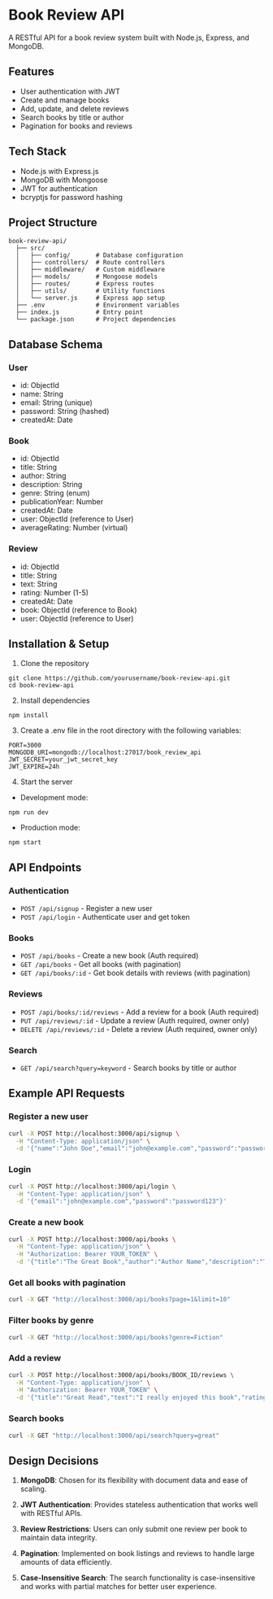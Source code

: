 # Book Review API

A RESTful API for a book review system built with Node.js, Express, and MongoDB.

## Features

- User authentication with JWT
- Create and manage books
- Add, update, and delete reviews
- Search books by title or author
- Pagination for books and reviews

## Tech Stack

- Node.js with Express.js
- MongoDB with Mongoose
- JWT for authentication
- bcryptjs for password hashing

## Project Structure

```
book-review-api/
  ├── src/
  │   ├── config/       # Database configuration
  │   ├── controllers/  # Route controllers
  │   ├── middleware/   # Custom middleware
  │   ├── models/       # Mongoose models
  │   ├── routes/       # Express routes
  │   ├── utils/        # Utility functions
  │   └── server.js     # Express app setup
  ├── .env              # Environment variables
  ├── index.js          # Entry point
  └── package.json      # Project dependencies
```

## Database Schema

### User
- id: ObjectId
- name: String
- email: String (unique)
- password: String (hashed)
- createdAt: Date

### Book
- id: ObjectId
- title: String
- author: String
- description: String
- genre: String (enum)
- publicationYear: Number
- createdAt: Date
- user: ObjectId (reference to User)
- averageRating: Number (virtual)

### Review
- id: ObjectId
- title: String
- text: String
- rating: Number (1-5)
- createdAt: Date
- book: ObjectId (reference to Book)
- user: ObjectId (reference to User)

## Installation & Setup

1. Clone the repository
```
git clone https://github.com/yourusername/book-review-api.git
cd book-review-api
```

2. Install dependencies
```
npm install
```

3. Create a .env file in the root directory with the following variables:
```
PORT=3000
MONGODB_URI=mongodb://localhost:27017/book_review_api
JWT_SECRET=your_jwt_secret_key
JWT_EXPIRE=24h
```

4. Start the server
- Development mode:
```
npm run dev
```
- Production mode:
```
npm start
```

## API Endpoints

### Authentication
- `POST /api/signup` - Register a new user
- `POST /api/login` - Authenticate user and get token

### Books
- `POST /api/books` - Create a new book (Auth required)
- `GET /api/books` - Get all books (with pagination)
- `GET /api/books/:id` - Get book details with reviews (with pagination)

### Reviews
- `POST /api/books/:id/reviews` - Add a review for a book (Auth required)
- `PUT /api/reviews/:id` - Update a review (Auth required, owner only)
- `DELETE /api/reviews/:id` - Delete a review (Auth required, owner only)

### Search
- `GET /api/search?query=keyword` - Search books by title or author

## Example API Requests

### Register a new user
```bash
curl -X POST http://localhost:3000/api/signup \
  -H "Content-Type: application/json" \
  -d '{"name":"John Doe","email":"john@example.com","password":"password123"}'
```

### Login
```bash
curl -X POST http://localhost:3000/api/login \
  -H "Content-Type: application/json" \
  -d '{"email":"john@example.com","password":"password123"}'
```

### Create a new book
```bash
curl -X POST http://localhost:3000/api/books \
  -H "Content-Type: application/json" \
  -H "Authorization: Bearer YOUR_TOKEN" \
  -d '{"title":"The Great Book","author":"Author Name","description":"This is a great book","genre":"Fiction","publicationYear":2023}'
```

### Get all books with pagination
```bash
curl -X GET "http://localhost:3000/api/books?page=1&limit=10"
```

### Filter books by genre
```bash
curl -X GET "http://localhost:3000/api/books?genre=Fiction"
```

### Add a review
```bash
curl -X POST http://localhost:3000/api/books/BOOK_ID/reviews \
  -H "Content-Type: application/json" \
  -H "Authorization: Bearer YOUR_TOKEN" \
  -d '{"title":"Great Read","text":"I really enjoyed this book","rating":5}'
```

### Search books
```bash
curl -X GET "http://localhost:3000/api/search?query=great"
```

## Design Decisions

1. **MongoDB**: Chosen for its flexibility with document data and ease of scaling.

2. **JWT Authentication**: Provides stateless authentication that works well with RESTful APIs.

3. **Review Restrictions**: Users can only submit one review per book to maintain data integrity.

4. **Pagination**: Implemented on book listings and reviews to handle large amounts of data efficiently.

5. **Case-Insensitive Search**: The search functionality is case-insensitive and works with partial matches for better user experience.
